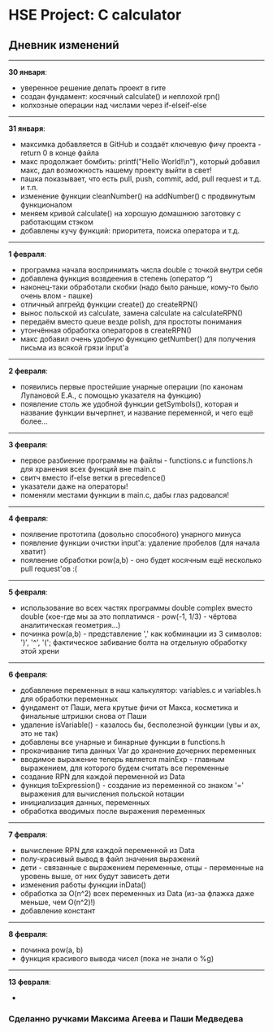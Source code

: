 # HSE Project: C calculator

## Дневник изменений
<hr>

**30 января**:

- уверенное решение делать проект в гите
- создан фундамент: косячный calculate() и неплохой rpn()
- колхозные операции над числами через if-elseif-else

<hr>

**31 января**:

- максимка добавляется в GitHub и создаёт ключевую фичу проекта - return 0 в конце файла
- макс продолжает бомбить: printf("Hello World!\n"), который добавил макс, дал возможность нашему проекту выйти в свет!
- пашка показывает, что есть pull, push, commit, add, pull request и т.д. и т.п.
- изменение функции cleanNumber() на addNumber() с продвинутым функционалом
- меняем кривой calculate() на хорошую домашнюю заготовку с работающим стэком
- добавлены кучу функций: приоритета, поиска оператора и т.д.

<hr>

**1 февраля**:

- программа начала воспринимать числа double с точкой внутри себя
- добавлена функция возвдеения в степень (оператор ^)
- наконец-таки обработали скобки (надо было раньше, кому-то было очень влом - пашке)
- отличный апгрейд функции create() до createRPN()
- вынос польской из calculate, замена calculate на calculateRPN()
- передаём вместо queue везде polish, для простоты понимания
- утончённая обработка операторов в createRPN()
- макс добавил очень удобную функцию getNumber() для получения письма из всякой грязи input'а

<hr>

**2 февраля**:

- появились первые простейшие унарные операции (по канонам Лупановой Е.А., с помощью указателя на функцию)
- появление столь же удобной функции getSymbols(), которая и название функции вычерпнет, и название переменной, и чего ещё более...

<hr>

**3 февраля**:

- первое разбиение программы на файлы - functions.c и functions.h для хранения всех функций вне main.c
- свитч вместо if-else ветки в precedence()
- указатели даже на операторы!
- поменяли местами функции в main.c, дабы глаз радовался!

<hr>

**4 февраля**:

- поялвение прототипа (довольно способного) унарного минуса
- появление функции очистки input'а: удаление пробелов (для начала хватит)
- поялвение обработки pow(a,b) - оно будет косячным ещё несколько pull request'ов :(

<hr>

**5 февраля**:

- использование во всех частях программы double complex вместо double (кое-где мы за это поплатимся - pow(-1, 1/3) - чёртова аналитическая геометрия...)
- починка pow(a,b) - представление ',' как кобминации из 3 символов: ')', '^', '('; фактическое забивание болта на отдельную обработку этой хрени

<hr>

**6 февраля**:

- добавление переменных в наш калькулятор: variables.c и variables.h для обработки переменных
- фундамент от Паши, мега крутые фичи от Макса, косметика и финальные штришки снова от Паши
- удаление isVariable() - казалось бы, бесполезной функции (увы и ах, это не так)
- добавлены все унарные и бинарные функции в functions.h
- прокачивание типа данных Var до хранение дочерних переменных
- вводимое выражение теперь является mainExp - главным выражением, для которого будем считать все переменные
- создание RPN для каждой переменной из Data
- функция toExpression() - создание из переменной со знаком '=' выражения для вычисления польской нотации
- инициализация данных, переменных
- обработка вводимых после выражения переменных

<hr>

**7 февраля**:

- вычисление RPN для каждой переменной из Data
- полу-красивый вывод в файл значения выражений
- дети - связанные с выражением переменные, отцы - переменные на уровень выше, от них будут зависеть дети
- изменения работы функции inData()
- обработка за O(n^2) всех переменных из Data (из-за флажка даже меньше, чем O(n^2)!)
- добавление констант

<hr>

**8 февраля**:

- починка pow(a, b)
- функция красивого вывода чисел (пока не знали о %g)

<hr>

**13 февраля**:

-

### Сделанно ручками Максима Агеева и Паши Медведева
